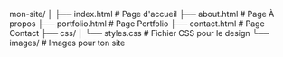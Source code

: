 mon-site/
│
├── index.html      # Page d'accueil
├── about.html      # Page À propos
├── portfolio.html  # Page Portfolio
├── contact.html    # Page Contact
├── css/
│   └── styles.css  # Fichier CSS pour le design
└── images/         # Images pour ton site
